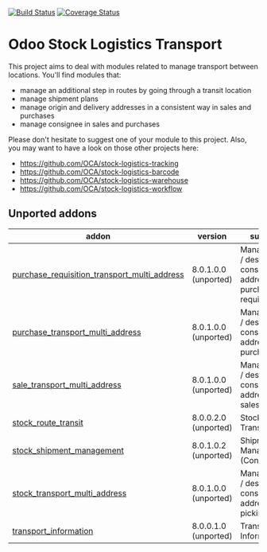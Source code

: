 [![Build Status](https://travis-ci.org/OCA/stock-logistics-transport.svg?branch=9.0)](https://travis-ci.org/OCA/stock-logistics-transport)
[![Coverage Status](https://img.shields.io/coveralls/OCA/stock-logistics-transport.svg)](https://coveralls.io/r/OCA/stock-logistics-transport?branch=9.0)

Odoo Stock Logistics Transport
==============================

This project aims to deal with modules related to manage transport between locations. You'll find modules that:

 - manage an additional step in routes by going through a transit location
 - manage shipment plans
 - manage origin and delivery addresses in a consistent way in sales and purchases
 - manage consignee in sales and purchases

Please don't hesitate to suggest one of your module to this project. Also, you may want to have a look on those other projects here:

 - https://github.com/OCA/stock-logistics-tracking
 - https://github.com/OCA/stock-logistics-barcode
 - https://github.com/OCA/stock-logistics-warehouse
 - https://github.com/OCA/stock-logistics-workflow

[//]: # (addons)
Unported addons
---------------
addon | version | summary
--- | --- | ---
[purchase_requisition_transport_multi_address](purchase_requisition_transport_multi_address/) | 8.0.1.0.0 (unported) | Manage origin / destination / consignee addresses on purchase requisitions
[purchase_transport_multi_address](purchase_transport_multi_address/) | 8.0.1.0.0 (unported) | Manage origin / destination / consignee addresses on purchases
[sale_transport_multi_address](sale_transport_multi_address/) | 8.0.1.0.0 (unported) | Manage origin / destination / consignee addresses on sales
[stock_route_transit](stock_route_transit/) | 8.0.0.2.0 (unported) | Stock Routes Transit
[stock_shipment_management](stock_shipment_management/) | 8.0.1.0.2 (unported) | Shipment Management (Consignment)
[stock_transport_multi_address](stock_transport_multi_address/) | 8.0.1.0.0 (unported) | Manage origin / destination / consignee addresses on pickings
[transport_information](transport_information/) | 8.0.0.1.0 (unported) | Transport Information

[//]: # (end addons)
